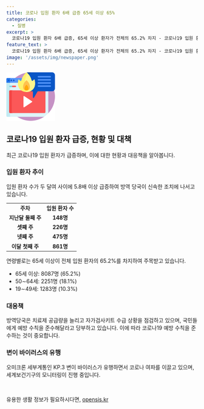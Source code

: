 ```yaml
---
title: 코로나 입원 환자 6배 급증 65세 이상 65%
categories:
  - 질병
excerpt: >
  코로나19 입원 환자 6배 급증, 65세 이상 환자가 전체의 65.2% 차지 - 코로나19 입원 환자가 급증하고 있는 가운데, 최근 이를 이끄는 오미크론 KP.3 변이 바이러스에 대한 우려가 높아지고 있다. 지난달 둘째 주에 148명이었던 입원 환자 수가, 셋째 주에는 226명, 넷째 주에는 475명으로 증가하여 이달 첫째 주에는 861명에 달했다. 특히 65세 이상 환자가 전체의 65.2%를 차지하며 주요 위험군으로 부각되고 있다. 방역당국은 치료제 공급량을 늘리고 자가검사키트 수급 상황을 점검하고 있는 가운데, 국민들에게 예방 수칙을 준수하도록 당부하고 있다.
feature_text: >
  코로나19 입원 환자 6배 급증, 65세 이상 환자가 전체의 65.2% 차지 - 코로나19 입원 환자가 급증하고 있는 가운데, 최근 이를 이끄는 오미크론 KP.3 변이 바이러스에 대한 우려가 높아지고 있다. 지난달 둘째 주에 148명이었던 입원 환자 수가, 셋째 주에는 226명, 넷째 주에는 475명으로 증가하여 이달 첫째 주에는 861명에 달했다. 특히 65세 이상 환자가 전체의 65.2%를 차지하며 주요 위험군으로 부각되고 있다. 방역당국은 치료제 공급량을 늘리고 자가검사키트 수급 상황을 점검하고 있는 가운데, 국민들에게 예방 수칙을 준수하도록 당부하고 있다.
image: '/assets/img/newspaper.png'
---
```


<p><img src="/assets/img/news.png" alt="rentncar 속보" /></p>

<h2>코로나19 입원 환자 급증, 현황 및 대책</h2>

<p data-ke-size="size16">최근 코로나19 입원 환자가 급증하며, 이에 대한 현황과 대응책을 알아봅니다.</p>

<h3>입원 환자 추이</h3>

<p data-ke-size="size16">입원 환자 수가 두 달여 사이에 5.8배 이상 급증하여 방역 당국이 신속한 조치에 나서고 있습니다.</p>

<table>
  <tr>
    <td style="text-align: center; height: 17px;"><b>주차</b></td>
    <td style="text-align: center; height: 17px;"><b>입원 환자 수</b></td>
  </tr>
  <tr>
    <td style="text-align: center; height: 17px;"><b>지난달 둘째 주</b></td>
    <td style="text-align: center; height: 17px;"><b>148명</b></td>
  </tr>
  <tr>
    <td style="text-align: center; height: 17px;"><b>셋째 주</b></td>
    <td style="text-align: center; height: 17px;"><b>226명</b></td>
  </tr>
  <tr>
    <td style="text-align: center; height: 17px;"><b>넷째 주</b></td>
    <td style="text-align: center; height: 17px;"><b>475명</b></td>
  </tr>
  <tr>
    <td style="text-align: center; height: 17px;"><b>이달 첫째 주</b></td>
    <td style="text-align: center; height: 17px;"><b>861명</b></td>
  </tr>
</table>

<p data-ke-size="size16">연령별로는 65세 이상이 전체 입원 환자의 65.2%를 차지하여 주목받고 있습니다.</p>

<ul>
  <li>65세 이상: 8087명 (65.2%)</li>
  <li>50∼64세: 2251명 (18.1%)</li>
  <li>19∼49세: 1283명 (10.3%)</li>
</ul>

<h3>대응책</h3>

<p data-ke-size="size16">방역당국은 치료제 공급량을 늘리고 자가검사키트 수급 상황을 점검하고 있으며, 국민들에게 예방 수칙을 준수해달라고 당부하고 있습니다. 이에 따라 코로나19 예방 수칙을 준수하는 것이 중요합니다.</p>

<h3>변이 바이러스의 유행</h3>

<p data-ke-size="size16">오미크론 세부계통인 KP.3 변이 바이러스가 유행하면서 코로나 여파를 이끌고 있으며, 세계보건기구의 모니터링이 진행 중입니다.</p>

<p data-ke-size="size16">&nbsp;</p>
유용한 생활 정보가 필요하시다면, <a href="https://opensis.kr" rel="dofollow">opensis.kr</a>


